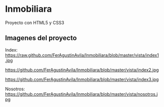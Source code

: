 # Inmobiliara
Proyecto con HTML5 y CSS3 

## Imagenes del proyecto

Index:
https://raw.github.com/FerAgustinAvila/Inmobiliara/blob/master/vista/index1.jpg

https://github.com/FerAgustinAvila/Inmobiliara/blob/master/vista/index2.jpg

https://github.com/FerAgustinAvila/Inmobiliara/blob/master/vista/index3.jpg

Nosotros:
https://github.com/FerAgustinAvila/Inmobiliara/blob/master/vista/nosotros.jpg
